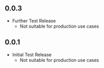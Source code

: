 ## 0.0.3
- Further Test Release
  - Not suitable for production use cases

## 0.0.1

- Initial Test Release
  - Not suitable for production use cases